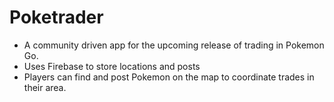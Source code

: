 # Poketrader
- A community driven app for the upcoming release of trading in Pokemon Go. 
- Uses Firebase to store locations and posts
- Players can find and post Pokemon on the map to coordinate trades in their area.
